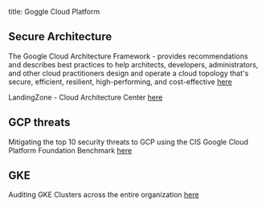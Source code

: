 title: Goggle Cloud Platform

## Secure Architecture

The Google Cloud Architecture Framework - provides recommendations and describes best practices to help architects, developers, administrators, and other cloud practitioners design and operate a cloud topology that's secure, efficient, resilient, high-performing, and cost-effective [here](https://www.youtube.com/playlist?list=PLwi6PfxEP7zYLVCK_ywVD-RJNDu6mYXbi)

LandingZone - Cloud Architecture Center [here](https://cloud.google.com/architecture)

## GCP threats

Mitigating the top 10 security threats to GCP using the CIS Google Cloud Platform Foundation Benchmark [here](https://research.nccgroup.com/2022/04/20/mitigating-the-top-10-security-threats-to-gcp-using-the-cis-google-cloud-platform-foundation-benchmark%EF%BF%BC/)

## GKE

Auditing GKE Clusters across the entire organization [here](https://cloud.google.com/blog/topics/developers-practitioners/auditing-gke-clusters-across-entire-organization/?hl=en)
